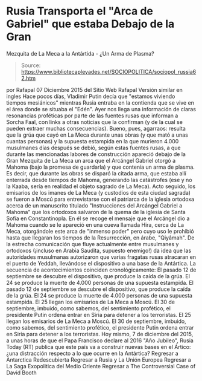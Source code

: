# Rusia Transporta el "Arca de Gabriel" que estaba Debajo de la Gran 
Mezquita de La Meca a la Antártida - ¿Un Arma de Plasma?

> Source: https://www.bibliotecapleyades.net/SOCIOPOLITICA/sociopol_russia62.htm

por Rafapal
07 Diciembre 2015 del Sitio Web Rafapal
Versión similar en ingles
Hace pocos días, Vladimir Putin decía que "estamos viviendo tiempos mesiánicos" mientras Rusia entraba en la contienda que se vive en el área donde se situaba el "Edén".
Ayer nos llega una información de claras resonancias proféticas por parte de las fuentes rusas que informan a Sorcha Faal, con links a otras noticias que la confirman (y de la cual se pueden extraer muchas consecuencias).
Bueno, pues, agarraos:
resulta que la grúa que cayó en La Meca durante unas obras (y que mató a unas cuantas personas) y la supuesta estampida en la que murieron 4.000 musulmanes días después se debió, según estas fuentes rusas, a que durante las mencionadas labores de construcción apareció debajo de la Gran Mezquita de La Meca un arca que el Arcángel Gabriel otorgó a Mahoma (bajo la promesa de guardarla) y que contenía un arma de plasma.
Es decir, que durante las obras se disparó la citada arma, que estaba allí enterrada desde tiempos de Mahoma, generando las catástrofes (ese y no la Kaaba, sería en realidad el objeto sagrado de La Meca).
Acto seguido, los emisarios de los imanes de La Meca (y custodios de esta ciudad sagrada) se fueron a Moscú para entrevistarse con el patriarca de la iglesia ortodoxa acerca de un manuscrito titulado "Instrucciones del Arcángel Gabriel a Mahoma" que los ortodoxos salvaron de la quema de la iglesia de Santa Sofía en Constantinopla.
En él se recoge el mensaje que el Arcángel dio a Mahoma cuando se le apareció en una cueva llamada Hira, cerca de La Meca, otorgándole este arca de "inmenso poder" pero cuyo uso le prohibió hasta que llegaran los tiempos de la Resurrección, en árabe, "Qiyâmah".
De la estrecha comunicación que fluye actualmente entre musulmanes y ortodoxos (¡incluso en Arabia Saudita, supuesto enemigo!) da idea que las autoridades musulmanas autorizaron que varias fragatas rusas atracaran en el puerto de Yeddah, llevándose el dispositivo a una base de la Antártica.
La secuencia de acontecimientos coinciden cronológicamente:
El pasado 12 de septiembre se descubre el dispositivo, que produce la caída de la grúa. El 24 se produce la muerte de 4.000 personas de una supuesta estampida.
El pasado 12 de septiembre se descubre el dispositivo, que produce la caída de la grúa.
El 24 se produce la muerte de 4.000 personas de una supuesta estampida.
El 25 llegan los emisarios de La Meca a Moscú. El 30 de septiembre, imbuido, como sabemos, del sentimiento profético, el presidente Putin ordena entrar en Siria para detener a los terroristas.
El 25 llegan los emisarios de La Meca a Moscú.
El 30 de septiembre, imbuido, como sabemos, del sentimiento profético, el presidente Putin ordena entrar en Siria para detener a los terroristas.
Hoy mismo, 7 de diciembre del 2015, a unas horas de que el Papa Francisco declare al 2016 "Año Jubileo", Rusia Today (RT) publica que este país va a construir nuevas bases en el Ártico:
¿una distracción respecto a lo que ocurre en la Antártica?
Regresar a Antarctica Redescubierta
Regresar a Rusia y La Unión Europea
Regresar a La Saga Exopolitica del Medio Oriente
Regresar a The Controversial Case of David Booth
